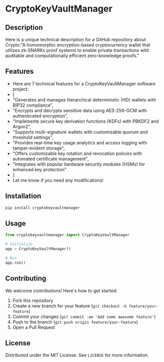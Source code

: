 # CryptoKeyVaultManager

## Description

Here is a unique technical description for a GitHub repository about Crypto:"A homomorphic encryption-based cryptocurrency wallet that utilizes zk-SNARKs proof systems to enable private transactions with auditable and computationally efficient zero-knowledge proofs."

## Features

- Here are 7 technical features for a CryptoKeyVaultManager software project:
- [
- "Generates and manages hierarchical deterministic (HD) wallets with BIP32 compliance",
- "Encrypts and decrypts sensitive data using AES-256-GCM with authenticated encryption",
- "Implements secure key derivation functions (KDFs) with PBKDF2 and Argon2",
- "Supports multi-signature wallets with customizable quorum and threshold settings",
- "Provides real-time key usage analytics and access logging with tamper-evident storage",
- "Offers customizable key rotation and revocation policies with automated certificate management",
- "Integrates with popular hardware security modules (HSMs) for enhanced key protection"
- ]
- Let me know if you need any modifications!
## Installation

```bash
pip install cryptokeyvaultmanager
```

## Usage

```python
from cryptokeyvaultmanager import CryptoKeyVaultManager

# Initialize
app = CryptoKeyVaultManager()

# Run
app.run()
```

## Contributing

We welcome contributions! Here's how to get started:

1. Fork this repository
2. Create a new branch for your feature (`git checkout -b feature/your-feature`)
3. Commit your changes (`git commit -am 'Add some awesome feature'`)
4. Push to the branch (`git push origin feature/your-feature`)
5. Open a Pull Request

## License

Distributed under the MIT License. See `LICENSE` for more information.
